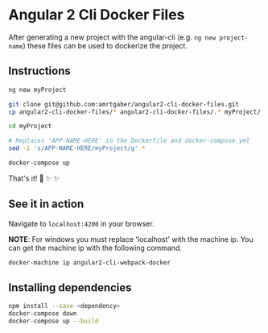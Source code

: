 # Angular 2 Cli Docker Files

After generating a new project with the angular-cli (e.g. `ng new project-name`) these files can be used to dockerize the project.

## Instructions

```bash
ng new myProject

git clone git@github.com:amrtgaber/angular2-cli-docker-files.git
cp angular2-cli-docker-files/* angular2-cli-docker-files/.* myProject/

cd myProject

# Replaces 'APP-NAME-HERE' in the Dockerfile and docker-compose.yml
sed -i 's/APP-NAME-HERE/myProject/g' *

docker-compose up
```

That's it! :tada: :sparkles: :sparkles:

## See it in action

Navigate to `localhost:4200` in your browser.

**NOTE**: For windows you must replace 'localhost' with the machine ip. You can get the machine ip with the following command.

```bash
docker-machine ip angular2-cli-webpack-docker
```

## Installing dependencies

```bash
npm install --save <dependency>
docker-compose down
docker-compose up --build
```
